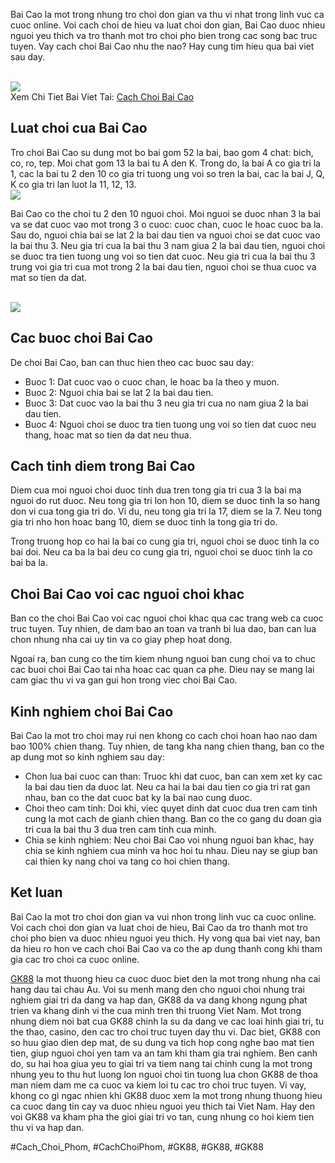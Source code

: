 <p>Bai Cao la mot trong nhung tro choi don gian va thu vi nhat trong linh vuc ca cuoc online. Voi cach choi de hieu va luat choi don gian, Bai Cao duoc nhieu nguoi yeu thich va tro thanh mot tro choi pho bien trong cac song bac truc tuyen. Vay cach choi Bai Cao nhu the nao? Hay cung tim hieu qua bai viet sau day.</p><br><img src="https://gk88.place/wp-content/uploads/2025/04/Luat-choi-bai-cao-don-gian-va-de-nho.png"></br>
Xem Chi Tiet Bai Viet Tai: <a href="https://gk88.place/cach-choi-bai-cao/">Cach Choi Bai Cao</a><h2>Luat choi cua Bai Cao</h2><p>Tro choi Bai Cao su dung mot bo bai gom 52 la bai, bao gom 4 chat: bich, co, ro, tep. Moi chat gom 13 la bai tu A den K. Trong do, la bai A co gia tri la 1, cac la bai tu 2 den 10 co gia tri tuong ung voi so tren la bai, cac la bai J, Q, K co gia tri lan luot la 11, 12, 13.<br><img src="https://gk88.place/wp-content/uploads/2025/04/Bai-cao-la-gi.png"></br><p>Bai Cao co the choi tu 2 den 10 nguoi choi. Moi nguoi se duoc nhan 3 la bai va se dat cuoc vao mot trong 3 o cuoc: cuoc chan, cuoc le hoac cuoc ba la. Sau do, nguoi chia bai se lat 2 la bai dau tien va nguoi choi se dat cuoc vao la bai thu 3. Neu gia tri cua la bai thu 3 nam giua 2 la bai dau tien, nguoi choi se duoc tra tien tuong ung voi so tien dat cuoc. Neu gia tri cua la bai thu 3 trung voi gia tri cua mot trong 2 la bai dau tien, nguoi choi se thua cuoc va mat so tien da dat.</p><br><img src="https://gk88.place/wp-content/uploads/2025/04/Luat-choi-bai-cao-don-gian-va-de-nho.png"></br><h2>Cac buoc choi Bai Cao</h2><p>De choi Bai Cao, ban can thuc hien theo cac buoc sau day:<ul>
<li>Buoc 1: Dat cuoc vao o cuoc chan, le hoac ba la theo y muon.</li>
<li>Buoc 2: Nguoi chia bai se lat 2 la bai dau tien.</li>
<li>Buoc 3: Dat cuoc vao la bai thu 3 neu gia tri cua no nam giua 2 la bai dau tien.</li>
<li>Buoc 4: Nguoi choi se duoc tra tien tuong ung voi so tien dat cuoc neu thang, hoac mat so tien da dat neu thua.</li>
</ul><h2>Cach tinh diem trong Bai Cao</h2><p>Diem cua moi nguoi choi duoc tinh dua tren tong gia tri cua 3 la bai ma nguoi do rut duoc. Neu tong gia tri lon hon 10, diem se duoc tinh la so hang don vi cua tong gia tri do. Vi du, neu tong gia tri la 17, diem se la 7. Neu tong gia tri nho hon hoac bang 10, diem se duoc tinh la tong gia tri do.</p><p>Trong truong hop co hai la bai co cung gia tri, nguoi choi se duoc tinh la co bai doi. Neu ca ba la bai deu co cung gia tri, nguoi choi se duoc tinh la co bai ba la.<h2>Choi Bai Cao voi cac nguoi choi khac</h2><p>Ban co the choi Bai Cao voi cac nguoi choi khac qua cac trang web ca cuoc truc tuyen. Tuy nhien, de dam bao an toan va tranh bi lua dao, ban can lua chon nhung nha cai uy tin va co giay phep hoat dong.</p><p>Ngoai ra, ban cung co the tim kiem nhung nguoi ban cung choi va to chuc cac buoi choi Bai Cao tai nha hoac cac quan ca phe. Dieu nay se mang lai cam giac thu vi va gan gui hon trong viec choi Bai Cao.</p><h2>Kinh nghiem choi Bai Cao</h2><p>Bai Cao la mot tro choi may rui nen khong co cach choi hoan hao nao dam bao 100% chien thang. Tuy nhien, de tang kha nang chien thang, ban co the ap dung mot so kinh nghiem sau day:</p><ul>
<li>Chon lua bai cuoc can than: Truoc khi dat cuoc, ban can xem xet ky cac la bai dau tien da duoc lat. Neu ca hai la bai dau tien co gia tri rat gan nhau, ban co the dat cuoc bat ky la bai nao cung duoc.</li>
<li>Choi theo cam tinh: Doi khi, viec quyet dinh dat cuoc dua tren cam tinh cung la mot cach de gianh chien thang. Ban co the co gang du doan gia tri cua la bai thu 3 dua tren cam tinh cua minh.</li>
<li>Chia se kinh nghiem: Neu choi Bai Cao voi nhung nguoi ban khac, hay chia se kinh nghiem cua minh va hoc hoi tu nhau. Dieu nay se giup ban cai thien ky nang choi va tang co hoi chien thang.</li>
</ul><h2>Ket luan</h2><p>Bai Cao la mot tro choi don gian va vui nhon trong linh vuc ca cuoc online. Voi cach choi don gian va luat choi de hieu, Bai Cao da tro thanh mot tro choi pho bien va duoc nhieu nguoi yeu thich. Hy vong qua bai viet nay, ban da hieu ro hon ve cach choi Bai Cao va co the ap dung thanh cong khi tham gia cac tro choi ca cuoc online.</p><p><a href="https://gk88.place/">GK88</a> la mot thuong hieu ca cuoc duoc biet den la mot trong nhung nha cai hang dau tai chau Au. Voi su menh mang den cho nguoi choi nhung trai nghiem giai tri da dang va hap dan, GK88 da va dang khong ngung phat trien va khang dinh vi the cua minh tren thi truong Viet Nam. Mot trong nhung diem noi bat cua GK88 chinh la su da dang ve cac loai hinh giai tri, tu the thao, casino, den cac tro choi truc tuyen day thu vi. Dac biet, GK88 con so huu giao dien dep mat, de su dung va tich hop cong nghe bao mat tien tien, giup nguoi choi yen tam va an tam khi tham gia trai nghiem. Ben canh do, su hai hoa giua yeu to giai tri va tiem nang tai chinh cung la mot trong nhung yeu to thu hut luong lon nguoi choi tin tuong lua chon GK88 de thoa man niem dam me ca cuoc va kiem loi tu cac tro choi truc tuyen. Vi vay, khong co gi ngac nhien khi GK88 duoc xem la mot trong nhung thuong hieu ca cuoc dang tin cay va duoc nhieu nguoi yeu thich tai Viet Nam. Hay den voi GK88 va kham pha the gioi giai tri vo tan, cung nhung co hoi kiem tien thu vi va hap dan.</p>
#Cach_Choi_Phom, #CachChoiPhom, #GK88, #GK88, #GK88
